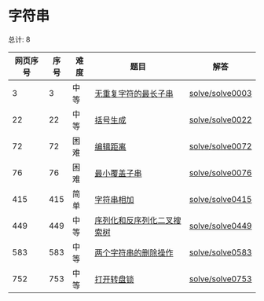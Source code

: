 # 字符串

<!--- table -->

总计: 8

| 网页序号 | 序号 | 难度 | 题目                                                                                                     | 解答                                  |
| -------- | ---- | ---- | -------------------------------------------------------------------------------------------------------- | ------------------------------------- |
| 3        | 3    | 中等 | [无重复字符的最长子串](https://leetcode-cn.com/problems/longest-substring-without-repeating-characters/) | [solve/solve0003](../solve/solve0003) |
| 22       | 22   | 中等 | [括号生成](https://leetcode-cn.com/problems/generate-parentheses/)                                       | [solve/solve0022](../solve/solve0022) |
| 72       | 72   | 困难 | [编辑距离](https://leetcode-cn.com/problems/edit-distance/)                                              | [solve/solve0072](../solve/solve0072) |
| 76       | 76   | 困难 | [最小覆盖子串](https://leetcode-cn.com/problems/minimum-window-substring/)                               | [solve/solve0076](../solve/solve0076) |
| 415      | 415  | 简单 | [字符串相加](https://leetcode-cn.com/problems/add-strings/)                                              | [solve/solve0415](../solve/solve0415) |
| 449      | 449  | 中等 | [序列化和反序列化二叉搜索树](https://leetcode-cn.com/problems/serialize-and-deserialize-bst/)            | [solve/solve0449](../solve/solve0449) |
| 583      | 583  | 中等 | [两个字符串的删除操作](https://leetcode-cn.com/problems/delete-operation-for-two-strings/)               | [solve/solve0583](../solve/solve0583) |
| 752      | 753  | 中等 | [打开转盘锁](https://leetcode-cn.com/problems/open-the-lock/)                                            | [solve/solve0753](../solve/solve0753) |
